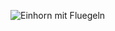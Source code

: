 ![Einhorn mit Fluegeln](https://user-images.githubusercontent.com/61537859/135831867-f3f15658-290a-44e6-936a-b5f66a1a7797.jpeg)
